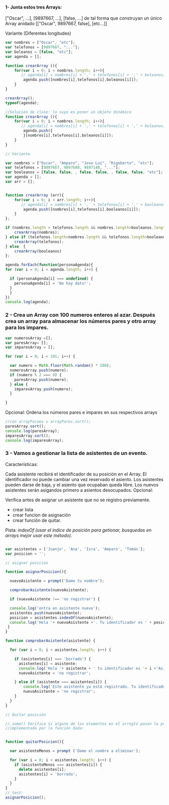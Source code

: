 
#### 1- Junta estos tres Arrays:

 ["Oscar", ...], [9897667, ...], [false, ...] de tal forma que construyan un único Array anidado [["Oscar", 9897667, false], [etc...]]

Variante (Diferentes longitudes)

```javascript
var nombres = ["Oscar", "etc"];
var telefonos = [9897667, "..."];
var boleanos = [false, "etc"];
var agenda = [];

function crearArray (){
    for(var i = 0; i < nombres.length; i++){
       // agenda[i] = nombres[i] + ',' + telefonos[i] + ',' + boleanos[i];
        agenda.push([nombres[i],telefonos[i],boleanos[i]]);
    }
}

crearArray();
typeof(agenda);

//Solución de clase: lo suyo es poner un objeto dinámico
function crearArray (){
    for(var i = 0; i < nombres.length; i++){
       // agenda[i] = nombres[i] + ',' + telefonos[i] + ',' + boleanos[i];
        agenda.push({
        }[nombres[i],telefonos[i],boleanos[i]]);
    }
}

// Variante

var nombres = ["Oscar", "Amparo", "Jose Luí", "Rigoberto", "etc"];
var telefonos = [9897667, 9897688, 9897148, "..."];
var booleanos = [false, false, , false, false, , false, false, "etc"];
var agenda = [];
var arr = [];


function crearArray (arr){
    for(var i = 0; i < arr.length; i++){
       // agenda[i] = nombres[i] + ',' + telefonos[i] + ',' + booleanos[i];
        agenda.push([nombres[i],telefonos[i],booleanos[i]]);
    }
};

if (nombres.length > telefonos.length && nombres.length>booleanos.length) {
    crearArray(nombres);
} else if (telefonos.length>nombres.length && telefonos.length>booleanos.length) {
    crearArray(telefonos);
} else  {
    crearArray(booleanos)
};

agenda.forEach(function(personaAgenda){
for (var i = 0; i < agenda.length; i++) {

  if (personaAgenda[i] === undefined) {
    personaAgenda[i] = 'No hay dato!';
  }
  }
})
console.log(agenda);

```
### 2 - Crea un Array con 100 numeros enteros al azar. Después crea un array para almacenar los números pares y otro array para los impares.

```javascript
var numerosArray =[];
var paresArray= [];
var imparesArray = [];

for (var i = 0; i < 101; i++) {

  var numero = Math.floor(Math.random() * 100);
  numerosArray.push(numero);
  if (numero % 2 === 0) {
    paresArray.push(numero);
  } else {
    imparesArray.push(numero);
  }

}

```

Opcional: Ordena los números pares e impares en sus respectivos arrays

```javascript
//con arrayParaes = arrayPares.sort();
paresArray.sort();
console.log(paresArray);
imparesArray.sort();
console.log(imparesArray);

```
### 3 - Vamos a gestionar la lista de asistentes de un evento.

Características:

Cada asistente recibirá el identificador de su posición en el Array.
El identificador no puede cambiar una vez reservado el asiento.
Los asistentes pueden darse de baja, y el asiento que ocupaban queda libre.
Los nuevos asistentes serán asigandos primero a asientos desocupados.
Opcional:

Verifica antes de asignar un asistente que no se registro previamente.

* crear lista
* crear funcion de asignación
* crear función de quitar.

Pista: *indexOf (usar el indice de posición para getionar, busquedas en arrays mejor usar este método).*

```javascript

var asistentes = ['Juanjo', 'Ana', 'Isra', 'Amparo', 'Tomás'];
var posicion = '';

// asignar posicion

function asignarPosicion(){

  nuevoAsistente = prompt('Dame tu nombre');

  comprobarAsistente(nuevoAsistente);

  if (nuevoAsistente !== 'no registrar') {

  console.log('entra en asistente nuevo');
  asistentes.push(nuevoAsistente);
  posicion = asistentes.indexOf(nuevoAsistente);
  console.log('Hola '+ nuevoAsistente +'. Tu identificador es ' + posicion + 'Asistente');
 }
}

function comprobarAsistente(asistente) {

  for (var i = 0; i < asistentes.length; i++) {

    if (asistentes[i] === 'borrado') {
      asistentes[i] = asistente;
      console.log('Hola '+ asistente + ' tu identificador es '+ i +'Asistente')
      nuevoAsistente = 'no registrar';

    } else if (asistente === asistentes[i]) {
        console.log('Este asistente ya está registrado. Tu identificador es ' + i +'Asistente. Gracias!!!');
        nuevoAsistente = 'no registrar';
    }
  }
}

// Quitar posición

//.some() Verifica si alguno de los elementos en el arreglo pasan la prueba
//implementada por la función dada:


function quitarPosicion(){

  var asistenteMenos = prompt ('Dame el nombre a eliminar');

  for (var i = 0; i < asistentes.length; i++) {
    if (asistenteMenos === asistentes[i]) {
      delete asistentes[i];
      asistentes[i] = 'borrado';
    }
  }
}
// test:
asignarPosicion();
```
